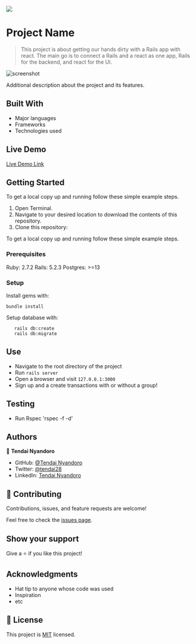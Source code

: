 ![](https://img.shields.io/badge/Microverse-blueviolet)

# Project Name

> This project is about getting our hands dirty with a Rails app with react. The main go is to connect a Rails and a react as one app, Rails for the backend, and react for the UI.

![screenshot](./app_screenshot.png)

Additional description about the project and its features.

## Built With

- Major languages
- Frameworks
- Technologies used

## Live Demo

[Live Demo Link](https://livedemo.com)



## Getting Started

To get a local copy up and running follow these simple example steps.
1. Open Terminal.
2. Navigate to your desired location to download the contents of this repository.
3. Clone this repository:


To get a local copy up and running follow these simple example steps.

### Prerequisites

Ruby: 2.7.2
Rails: 5.2.3
Postgres: >=13

### Setup

Install gems with:

```
bundle install
```

Setup database with:

```
   rails db:create
   rails db:migrate
```


## Use

- Navigate to the root directory of the project
- Run `rails server`
- Open a browser and visit `127.0.0.1:3000`
- Sign up and a create transactions with or without a group!

## Testing

- Run Rspec 'rspec -f -d'


## Authors

👤 **Tendai Nyandoro**

- GitHub: [@Tendai Nyandoro](https://github.com/tnyandoro)
- Twitter: [@tendai28](https://twitter.com/tendai28)
- LinkedIn: [Tendai Nyandoro](https://www.linkedin.com/in/tendai-nyandoro/)

## 🤝 Contributing

Contributions, issues, and feature requests are welcome!

Feel free to check the [issues page](../../issues/).

## Show your support

Give a ⭐️ if you like this project!

## Acknowledgments

- Hat tip to anyone whose code was used
- Inspiration
- etc

## 📝 License

This project is [MIT](./MIT.md) licensed.

